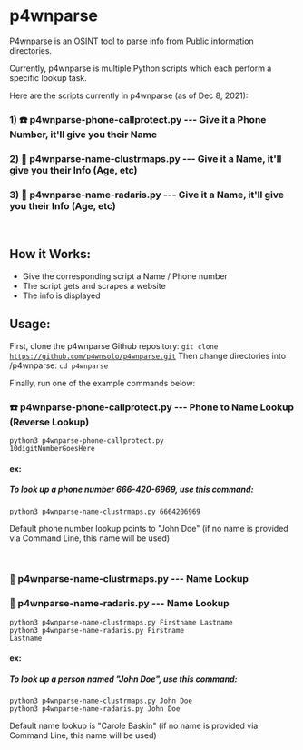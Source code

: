 # p4wnparse

P4wnparse is an OSINT tool to parse info from Public information directories.

Currently, p4wnparse is multiple Python scripts which each perform a specific lookup task.

Here are the scripts currently in p4wnparse (as of Dec 8, 2021):

### 1) ☎️ p4wnparse-phone-callprotect.py --- Give it a Phone Number, it'll give you their Name
### 2) 🧑 p4wnparse-name-clustrmaps.py --- Give it a Name, it'll give you their Info (Age, etc)
### 3) 🧑 p4wnparse-name-radaris.py --- Give it a Name, it'll give you their Info (Age, etc)
&nbsp;
## How it Works:
- Give the corresponding script a Name / Phone number
- The script gets and scrapes a website
- The info is displayed

## Usage:
First, clone the p4wnparse Github repository:
<code>git clone https://github.com/p4wnsolo/p4wnparse.git</code>
Then change directories into /p4wnparse:
<code>cd p4wnparse</code>

Finally, run one of the example commands below:

### ☎️ p4wnparse-phone-callprotect.py --- Phone to Name Lookup (Reverse Lookup)

<code>python3 p4wnparse-phone-callprotect.py 10digitNumberGoesHere</code>

#### ex:  

##### To look up a phone number 666-420-6969, use this command:

<code>python3 p4wnparse-name-clustrmaps.py 6664206969</code>

Default phone number lookup points to "John Doe" (if no name is provided via Command Line, this name will be used)

&nbsp;

### 🧑 p4wnparse-name-clustrmaps.py --- Name Lookup
### 🧑 p4wnparse-name-radaris.py --- Name Lookup

<code>python3 p4wnparse-name-clustrmaps.py Firstname Lastname</code>
<br />
<code>python3 p4wnparse-name-radaris.py Firstname Lastname</code>

#### ex:  
##### To look up a person named "John Doe", use this command:

<code>python3 p4wnparse-name-clustrmaps.py John Doe</code>
<br />
<code>python3 p4wnparse-name-radaris.py John Doe</code>

Default name lookup is "Carole Baskin" (if no name is provided via Command Line, this name will be used) 
